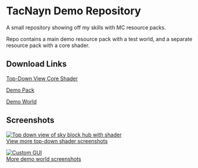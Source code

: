 # TacNayn Demo Repository
A small repository showing off my skills with MC resource packs.

Repo contains a main demo resource pack with a test world, and a separate resource pack with a core shader.
## Download Links
[Top-Down View Core Shader](https://github.com/IanK9988/Demo-Resource-Pack/tree/main/TopDown%20Shader)

[Demo Pack](https://github.com/IanK9988/Demo-Resource-Pack/tree/main/TacNayn%20Demo%20Resource%20Pack)

[Demo World](https://github.com/IanK9988/Demo-Resource-Pack/tree/main/Pack%20Demo%20World)


## Screenshots

[![Top down view of sky block hub with shader](https://github.com/IanK9988/Demo-Resource-Pack/blob/main/img/topdown1.jpg?raw=true)<br/>View more top-down shader screenshots](https://github.com/IanK9988/Demo-Resource-Pack/blob/main/Info/topdown-screenshots.md)

[![Custom GUI](https://github.com/IanK9988/Demo-Resource-Pack/blob/main/img/1.png?raw=true)<br/>More demo world screenshots](https://github.com/IanK9988/Demo-Resource-Pack/blob/main/Info/world-screenshots.md)